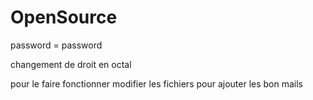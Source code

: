 # OpenSource
password = password

changement de droit en octal

pour le faire fonctionner modifier les fichiers pour ajouter les bon mails